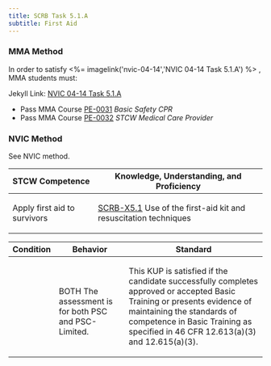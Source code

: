 ```yaml
---
title: SCRB Task 5.1.A 
subtitle: First Aid
---
```



### MMA Method

In order to satisfy <%= imagelink('nvic-04-14','NVIC 04-14  Task  5.1.A') %> , MMA students must:

Jekyll Link: [NVIC 04-14  Task  5.1.A](/stcw23/assets/images/nvic-04-14.pdf)

* Pass MMA Course  [PE-0031](PE-0031) *Basic Safety CPR*
* Pass MMA Course  [PE-0032](PE-0032) *STCW Medical Care Provider*


### NVIC Method

<a onclick="togglevisibility('nvic_methods')" >See NVIC method.</a>

<div id='nvic_methods' class='hide'>

<table>
<thead>
<tr>
<th class='forty'> STCW Competence </th>
<th class='sixty'> Knowledge, Understanding, and Proficiency </th>
</tr>
</thead>




<tbody>
<tr><td markdown='1'>

Apply first aid to survivors

</td><td markdown='1'>

[SCRB-X5.1](../../tables/621.html#SCRB-X5.1) Use of the first-aid kit and resuscitation techniques

</td></tr>


</tbody>
</table>


<table>
<thead>
<tr><th class='twenty'>  Condition </th><th class='twenty'> Behavior </th><th  class='sixty'>Standard </th></tr>
</thead>
<tbody >



<tr><td markdown='1'>


</td><td markdown='1'>


<br>

<div class="tooltip">BOTH
<span class="tooltiptext">
The assessment is for both PSC and PSC-Limited.
</span>
</div>


</td><td markdown='1'>

This KUP is satisfied if the candidate successfully completes approved or accepted Basic Training or presents evidence of maintaining the standards of competence in Basic Training as specified in 46 CFR 12.613(a)(3) and 12.615(a)(3).

</td></tr>
</tbody>
</table>
</div>
